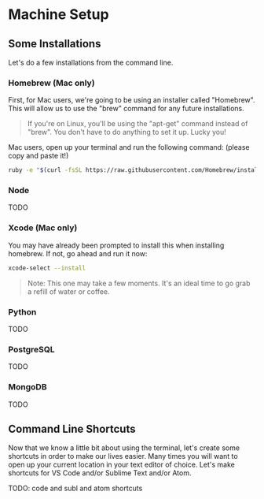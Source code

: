 # Machine Setup

## Some Installations

Let's do a few installations from the command line. 

### Homebrew (Mac only)

First, for Mac users, we're going to be using an installer called "Homebrew". This will allow us to use the "brew" command for any future installations.

> If you're on Linux, you'll be using the "apt-get" command instead of "brew". You don't have to do anything to set it up. Lucky you!

Mac users, open up your terminal and run the following command: (please copy and paste it!)

```bash
ruby -e "$(curl -fsSL https://raw.githubusercontent.com/Homebrew/install/master/install)"
```

### Node

TODO

### Xcode (Mac only)

You may have already been prompted to install this when installing homebrew. If not, go ahead and run it now:

```bash
xcode-select --install
```

> Note: This one may take a few moments. It's an ideal time to go grab a refill of water or coffee.

### Python

TODO

### PostgreSQL

TODO

### MongoDB

TODO

## Command Line Shortcuts

Now that we know a little bit about using the terminal, let's create some shortcuts in order to make our lives easier. Many times you will want to open up your current location in your text editor of choice. Let's make shortcuts for VS Code and/or Sublime Text and/or Atom.

TODO: code and subl and atom shortcuts

